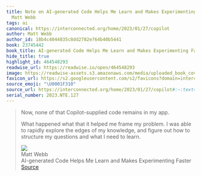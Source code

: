 ```yaml
---
title: Note on AI-generated Code Helps Me Learn and Makes Experimenting Faster via
  Matt Webb
tags: ai
canonical: https://interconnected.org/home/2023/01/27/copilot
author: Matt Webb
author_id: 18b4c4044835c8dd2782e764b40b5441
book: 23745442
book_title: AI-generated Code Helps Me Learn and Makes Experimenting Faster
hide_title: true
highlight_id: 464548293
readwise_url: https://readwise.io/open/464548293
image: https://readwise-assets.s3.amazonaws.com/media/uploaded_book_covers/profile_265723/copilot.png
favicon_url: https://s2.googleusercontent.com/s2/favicons?domain=interconnected.org
source_emoji: "\U0001F310"
source_url: https://interconnected.org/home/2023/01/27/copilot#:~:text=Now%2C%20none%20of,need%20to%20learn.
serial_number: 2023.NTE.127
---
```

> Now, none of that Copilot-supplied code remains in my app.
> 
> What happened what that it helped me frame my problem. I was able to rapidly explore the edges of my knowledge, and figure out how to structure my questions and what I need to learn.
> <div class="quoteback-footer"><div class="quoteback-avatar"><img class="mini-favicon" src="https://s2.googleusercontent.com/s2/favicons?domain=interconnected.org"></div><div class="quoteback-metadata"><div class="metadata-inner"><span style="display:none">FROM:</span><div aria-label="Matt Webb" class="quoteback-author"> Matt Webb</div><div aria-label="AI-generated Code Helps Me Learn and Makes Experimenting Faster" class="quoteback-title"> AI-generated Code Helps Me Learn and Makes Experimenting Faster</div></div></div><div class="quoteback-backlink"><a target="_blank" aria-label="go to the full text of this quotation" rel="noopener" href="https://interconnected.org/home/2023/01/27/copilot#:~:text=Now%2C%20none%20of,need%20to%20learn." class="quoteback-arrow"> Source</a></div></div>